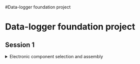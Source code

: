 #Data-logger foundation project

# Data-logger foundation project

## Session 1


<details>
  <Summary>Electronic component selection and assembly</Summary>
  
_What bits, why, and what are the strengths and limitations_

>Parts List:

|Part | Cost | Description | Datasheet |
|-----|------|-------------|-----------|
| Micro controller | 2.96NZD | [ESP32-C3 SuperMini WIFI/Bluetooth Development Board](https://www.aliexpress.com/item/1005005877531694.html) | Datasheet |
| Temp/Humidty/Pressure Sensor | 3.27NZD | [BME280 3.3V](https://www.aliexpress.com/item/1005006098059302.html) | Datasheet |
| Real Time Clock module | 1.64NZD | [DS3231 I2C](https://www.aliexpress.com/item/32822420722.html) | Datasheet |
| TF Card module | 0.69NZD | [TF Card Memory Shield Module SPI](https://www.aliexpress.com/item/32346771288.html) | Datasheet |
| TF memory card | 3.00NZD | [Off-brand 16GB TF/micro SD Card](https://www.aliexpress.com/item/1005001617961938.html?algo_exp_id=3e8b6944-24e4-4192-9359-7344f5438bc5-4&utparam-url=scene%3Asearch%7Cquery_from%3A) | Datasheet |
| Prototyping PCB | 2.10NZ | [DKS-SOLDERBREAD-02](https://www.digikey.co.nz/en/products/detail/digikey/DKS-SOLDERBREAD-02/15970925) | Datasheet |
| Battery holder | 0.37NZD | [Single 18650](https://www.aliexpress.com/item/32580480645.html) | Datasheet |
| Battery 18650 | 12.49NZD | [Molicel M35A 18650 3500mAh 10A](https://cell-supply.co.nz/product/molicel-m35a-18650-3500mah-10a-battery/) | Datasheet |
| Charging Board | 0.51NZD | [TP4056](https://www.aliexpress.com/item/32467578996.html) | [Datasheet] |
| LDO Regulator | 0.76NZD | [MCP1700-3302E](https://www.digikey.co.nz/en/products/detail/microchip-technology/MCP1700-3302E-TO/652680?s=N4IgTCBcDaILIGEAKBGA7ABgwWgMy4zAFEQBdAXyA) | [Datasheet]((https://ww1.microchip.com/downloads/en/DeviceDoc/MCP1700-Data-Sheet-20001826F.pdf)) |
| 100uF Electrolytic Capacitor | 0.13NZD | [CAP ALUM 100UF 20% 10V RADIAL TH](https://www.digikey.com/en/products/detail/chinsan-elite/PF1A101MP20511F3U/16497042?s=N4IgTCBcDaICwEYCcCC0AFAYgggggDAgLLpj4CsCCmAzAKoDCAKqgHIAiIAugL5A) | Datasheet |
| 100nF Ceramic Capacitor | 0.09NZD | [CAP CER 0.1UF 50V X7R RADIAL](https://www.digikey.com/en/products/detail/kemet/C320C104M5R5TA/3726028?s=N4IgTCBcDaIMwE4EFoEHY0DZkDkAiIAugL5A) | Datasheet |
| 27K Ohm resistor | 0.04NZD | [RES 27K OHM 5% 1/4W AXIAL](https://www.digikey.com/en/products/detail/stackpole-electronics-inc/CFM14JT27K0/1742158?s=N4IgTCBcDaIMpgOwGkCKBhAKgWgHIBEQBdAXyA) | Datasheet |
| 100K Ohm resistor | 0.03NZD | [RES 100K OHM 5% 1/8W AXIAL](https://www.digikey.com/en/products/detail/stackpole-electronics-inc/CF18JT100K/1741564?s=N4IgTCBcDaIMIDECMAOAUgFSQBmwaTgwFoA5AERAF0BfIA) | Datasheet |


![Breadboard overview](https://github.com/user-attachments/assets/5d93920e-aa86-407c-98df-cfda81e5d644)

## Session 2


<details>
  <Summary>oftware setup and configuration</Summary>
  
_Setting up our boards to read sensors, format and save data, and communication and user interface design._


